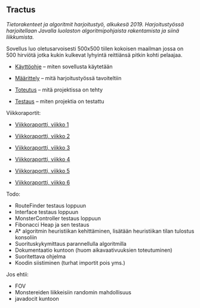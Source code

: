 ## Tractus

*Tietorakenteet ja algoritmit harjoitustyö, alkukesä 2019. Harjoitustyössä harjoitellaan Javalla luolaston algoritmipohjaista rakentamista ja siinä liikkumista.*

Sovellus luo oletusarvoisesti 500x500 tiilen kokoisen maailman jossa on 500 hirviötä jotka kukin kulkevat lyhyintä reittiänsä pitkin kohti pelaajaa.


* [Käyttöohje](https://github.com/juhoaj/tiralabra-tractus/blob/master/documentation/käyttöohje.md) – miten sovellusta käytetään

* [Määrittely](https://github.com/juhoaj/tiralabra-tractus/blob/master/documentation/määrittely.md) – mitä harjoitustyössä tavoiteltiin

* [Toteutus](https://github.com/juhoaj/tiralabra-tractus/blob/master/documentation/toteutus.md) – mitä projektissa on tehty

* [Testaus](https://github.com/juhoaj/tiralabra-tractus/blob/master/documentation/testaus.md) – miten projektia on testattu


Viikkoraportit:

* [Viikkoraportti, viikko 1](https://github.com/juhoaj/tiralabra-tractus/blob/master/documentation/viikkoraportti_1.md)

* [Viikkoraportti, viikko 2](https://github.com/juhoaj/tiralabra-tractus/blob/master/documentation/viikkoraportti_2.md)

* [Viikkoraportti, viikko 3](https://github.com/juhoaj/tiralabra-tractus/blob/master/documentation/viikkoraportti_3.md)

* [Viikkoraportti, viikko 4](https://github.com/juhoaj/tiralabra-tractus/blob/master/documentation/viikkoraportti_4.md)

* [Viikkoraportti, viikko 5](https://github.com/juhoaj/tiralabra-tractus/blob/master/documentation/viikkoraportti_5.md)

* [Viikkoraportti, viikko 6](https://github.com/juhoaj/tiralabra-tractus/blob/master/documentation/viikkoraportti_6.md)

Todo:
* RouteFinder testaus loppuun
* Interface testaus loppuun
* MonsterController testaus loppuun
* Fibonacci Heap ja sen testaus
* A* algoritmin heuristiikan kehittäminen, lisätään heuristiikan tilan tulostus konsoliin
* Suorituskykymittaus parannellulla algoritmilla
* Dokumentaatio kuntoon (huom aikavaativuuksien toteutuminen)
* Suoritettava ohjelma
* Koodin siistiminen (turhat importit pois yms.)

Jos ehtii:
* FOV
* Monstereiden liikkeisiin randomin mahdollisuus
* javadocit kuntoon
